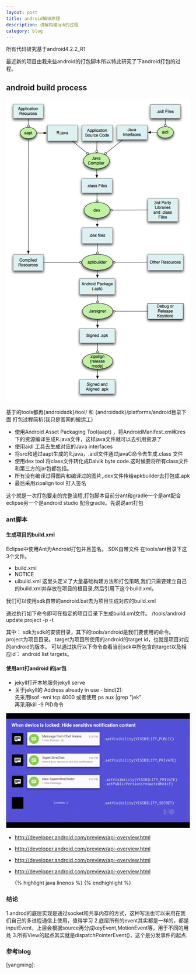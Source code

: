 ```yaml
---
layout: post
title: android编译原理
description: 讲解构建apk的过程
category: blog
---
```

所有代码研究基于android4.2.2_R1 


最近新的项目由我来些android的打包脚本所以特此研究了下android打包的过程。

## android build process

![Alt text]( /images/android/build.png "android build system")


基于的tools都再{androidsdk}/tool/ 和 {androidsdk}/platforms/android目录下面
打包过程简析(我只是官网的搬运工)
- 使用Android Asset Packaging Tool(aapt) ，将AndroidManifest.xml和res下的资源编译生成R.java文件，这样java文件就可以去引用资源了
- 使用aidl 工具去生成对应的Java interfaces
- 将src和通过aapt生成的R.java，.aidl文件通过javaC命令去生成.class 文件
- 使用dex tool 将class文件转化成Dalvik byte code.这时候要将所有class文件和第三方的jar包都包括。
- 所有没有编译过得图片和编译过的图片,.dex文件传给apkbuilder去打包成.apk
- 最后采用zipalign tool 打入签名

这个就是一次打包要走的完整流程,打包脚本目前分ant和gradle一个是ant配合eclipse另一个是android studio 配合gradle。先说说ant打包

### ant脚本

#### 生成项目的build.xml
Eclipse中使用Ant为Android打包并且签名。
SDK自带文件 在<sdk>tools/ant目录下这3个文件。
- build.xml
- NOTICE
- uibuild.xml
这里头定义了大量基础构建方法和打包策略,我们只需要建立自己的build.xml并存放在项目的根目录,然后引用下这个build.xml。

我们可以使用sdk自带的android.bat去为项目生成对应的build.xml

通过执行如下命令即可在指定的项目目录下生成build.xml文件。
<sdk>/tools/android update project -p <project> -t <target>

其中：
sdk为sdk的安装目录，其下的tools/android是我们要使用的命令。
project为项目目录。
target为项目所使用的android的target id，也就是项目对应的android的版本。
可以通过执行以下命令查看当前sdk中所包含的target以及相应id：
android list targets。


#### 使用ant打android 的jar包


<ul>
	<li>jekyll打开本地服务jekyll serve</li>
	<li>关于jekyll的 Address already in use - bind(2):</br>
		先采用lsof -wni tcp:4000 或者使用 ps aux |grep "jek"</br>
		再采用kill -9 PID命令
		</li>
	
</ul>

	
![Alt text]( /images/android/androidL_1.png "Optional title")


- ​http://developer.android.com/preview/api-overview.html
- ​http://developer.android.com/preview/api-overview.html
- ​http://developer.android.com/preview/api-overview.html
- ​http://developer.android.com/preview/api-overview.html	

	{% highlight java linenos %} {% endhighlight %}



### 结论

1.androd的底层实现是通过socket和共享内存的方式，这种写法也可以采用在我们自己的多进程通信上使用，值得学习
2.底层所有的event其实都是一样的，都是inputEvent，上层会根据source再分成keyEvent,MotionEvent等，用于不同的用处 
3.所有View的起点其实就是dispatchPointerEvent()，这个是分发事件的起点.


### 参考blog
[本文基于android-2.3.3_r1代码研究]: http://daemon369.github.io/android/2014/09/11/android-dispatchTouchEvent/  "本文基于android-2.3.3_r1代码研究"
[Android事件分发机制完全解析，带你从源码的角度彻底理解]: http://blog.csdn.net/guolin_blog/article/details/9153747 "Android事件分发机制完全解析，带你从源码的角度彻底理解"
[android-inputevent传递过程]:http://blog.pickbox.me/2014/05/22/android-inputevent传递过程（app端）/ "android-inputevent传递过程"


[yangming]:  
